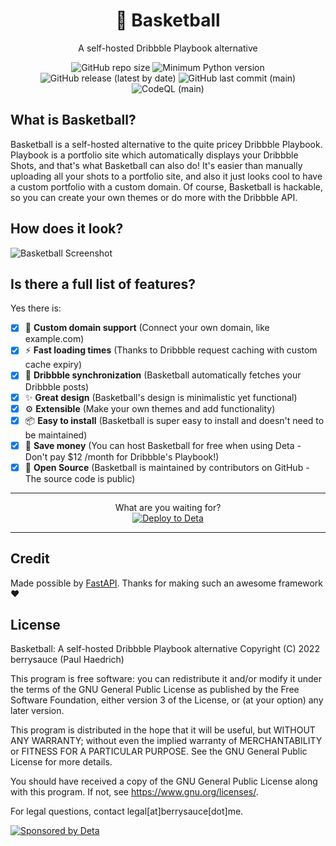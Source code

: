 <h1 align="center">🏀 Basketball</h1>
<p align="center">A self-hosted Dribbble Playbook alternative</p>
<p align="center">
  <img alt="GitHub repo size" src="https://img.shields.io/github/repo-size/berrysauce/basketball?label=size">
  <img alt="Minimum Python version" src="https://img.shields.io/badge/python-%5E3.8-blue">
  <img alt="GitHub release (latest by date)" src="https://img.shields.io/github/v/release/berrysauce/basketball?label=stable%20release">
  <img alt="GitHub last commit (main)" src="https://img.shields.io/github/last-commit/berrysauce/basketball/main">
  <img alt="CodeQL (main)" src="https://github.com/berrysauce/basketball/actions/workflows/codeql-analysis.yml/badge.svg?branch=main">
</p>

## What is Basketball?
Basketball is a self-hosted alternative to the quite pricey Dribbble Playbook. Playbook is a portfolio site which automatically displays your Dribbble Shots, and that's what Basketball can also do! It's easier than manually uploading all your shots to a portfolio site, and also it just looks cool to have a custom portfolio with a custom domain. Of course, Basketball is hackable, so you can create your own themes or do more with the Dribbble API.

## How does it look?
<img src="https://usebasketball.com/assets/img/img1.png" alt="Basketball Screenshot">

## Is there a full list of features?
Yes there is:

- [x] 🔗 **Custom domain support** (Connect your own domain, like example.com)
- [x] ⚡️ **Fast loading times** (Thanks to Dribbble request caching with custom cache expiry)
- [x] 📸 **Dribbble synchronization** (Basketball automatically fetches your Dribbble posts)
- [x] ✨ **Great design** (Basketball's design is minimalistic yet functional)
- [x] ⚙️ **Extensible** (Make your own themes and add functionality)
- [x] 📦 **Easy to install** (Basketball is super easy to install and doesn't need to be maintained)
- [x] 💸 **Save money** (You can host Basketball for free when using Deta - Don't pay $12 /month for Dribbble's Playbook!)
- [x] 🏀 **Open Source** (Basketball is maintained by contributors on GitHub - The source code is public)

<hr>
<p align="center">
  What are you waiting for?<br>
  <a href="https://go.deta.dev/deploy?repo=https://github.com/berrysauce/basketball"><img alt="Deploy to Deta" src="https://button.deta.dev/1/svg"></a>
</p>
<hr>

## Credit
Made possible by [FastAPI](https://fastapi.tiangolo.com/). Thanks for making such an awesome framework ❤️

## License
Basketball: A self-hosted Dribbble Playbook alternative
Copyright (C) 2022 berrysauce (Paul Haedrich)

This program is free software: you can redistribute it and/or modify
it under the terms of the GNU General Public License as published by
the Free Software Foundation, either version 3 of the License, or
(at your option) any later version.

This program is distributed in the hope that it will be useful,
but WITHOUT ANY WARRANTY; without even the implied warranty of
MERCHANTABILITY or FITNESS FOR A PARTICULAR PURPOSE.  See the
GNU General Public License for more details.

You should have received a copy of the GNU General Public License
along with this program.  If not, see <https://www.gnu.org/licenses/>.

For legal questions, contact legal[at]berrysauce[dot]me.

<a href="https://deta.sh/?ref=basketball" target="_blank"><img src="https://cdn.berrysauce.me/assets/deta-sponsor-banner.jpg" alt="Sponsored by Deta"></a>
